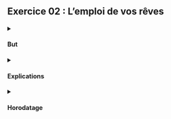 ## Exercice 02 : L’emploi de vos rêves

<details><summary>
 
#### But

</summary>

Reconstruire le fichier Account.cpp depuis le le fichier Accoun.hpp et le fichier log.

</details>


<details><summary>

#### Explications

</summary>

Après analyse du fichier log, on peut déjà s'apercevoir de l'ordre dans lequel les fonctions sont appelées.

Les variables ci-dessous correspondent à l'index, l'avoir, nb dépôts et nb retraits pour un **compte individuel**.
Ce sont des variables statiques et seront partagées au sein de la classe et non au sein de l'instance.
```c++
	int		_accountIndex;
	int		_amount;
	int		_nbDeposits;
	int		_nbWithdrawals;
```

Ces variables sont accessibles grâce aux fonctions ci-dessous:
```c++
	static int	getNbAccounts( void );
	static int	getTotalAmount( void );
	static int	getNbDeposits( void );
	static int	getNbWithdrawals( void );
```

Les variables ci-dessous correspondent à nb total de comptes, l'avoir total que la banque possède, le nb total dépôts effectués et le nb total retraits effectués de **tous les comptes de la banque**
```c++
	static int	_nbAccounts;
	static int	_totalAmount;
	static int	_totalNbDeposits;
	static int	_totalNbWithdrawals;
```

Ces variables sont accessibles grâce aux fonctions ci-dessous.
```c++
	void	makeDeposit( int deposit );
	bool	makeWithdrawal( int withdrawal );
	int		checkAmount( void ) const;
```

Voici l'exemple de `main`:

```c++
#include "Account.hpp"

int main(void)
{
	// CREATION DES COMPTES
	// Les comptes sont créés dans le constructeur
	// index : le numéro de création du compte
	// amount : argent déposé au moment de la création du compte
	// created: confirmer la création
	Account	account1(42);
	Account	account2(54);
	Account	account3(957);
	Account	account4(432);
	Account	account5(1234);
	Account	account6(0);
	Account	account7(754);
	Account	account8(16576);

	// AFFICHER LE BILAN DE TOUS LES COMPTES DE LA BANQUE
	// il faut utiliser les valeurs statiques:
	// account : nb accounts total dans la banque
	// total : le montant total de l'argent en banque
	// deposits : le nombre total des dépôts effectués
	// withdrawals : le nombre total des retraits d'argent effectués
	account1.displayAccountsInfos();

	// AFFICHER LE STATUS DE CHAQUE COMPTE INDIVIDUEL
	// index, amount, deposits, withdrawals
	account1.displayStatus();
	account2.displayStatus();
	account3.displayStatus();
	account4.displayStatus();
	account5.displayStatus();
	account6.displayStatus();
	account7.displayStatus();
	account8.displayStatus();

	// DEPOSER DE L'ARGENT POUR UN COMPTE INDIVIDUEL
	account1.makeDeposit(5);
	account2.makeDeposit(765);
	account3.makeDeposit(564);
	account4.makeDeposit(2);
	account5.makeDeposit(87);
	account6.makeDeposit(23);
	account7.makeDeposit(9);
	account8.makeDeposit(20);

	// AFFICHER LE BILAN DE TOUS LES COMPTES DE LA BANQUE
	account1.displayAccountsInfos();

	// AFFICHER LE STATUS DE CHAQUE COMPTE INDIVIDUEL
	// index, amount, deposits, withdrawals
	account1.displayStatus();
	account2.displayStatus();
	account3.displayStatus();
	account4.displayStatus();
	account5.displayStatus();
	account6.displayStatus();
	account7.displayStatus();
	account8.displayStatus();

	// RETIRER DE L'ARGENT D'UN COMPTE INDIVIDUEL
	// il faut poser une condition pour pouvoir retirer de l'argent
	// p.ex. si le compte a moins de 50 francs, il ne peut pas retirer
	// pour voir l'avoir d'un compte -> checkAmount()
	account1.makeWithdrawal(5);
	account2.makeWithdrawal(34);
	account3.makeWithdrawal(657);
	account4.makeWithdrawal(4);
	account5.makeWithdrawal(76);
	account6.makeWithdrawal(5);
	account7.makeWithdrawal(657);
	account8.makeWithdrawal(7654);

	// AFFICHER LE BILAN DE TOUS LES COMPTES DE LA BANQUE
	account1.displayAccountsInfos();
	
	// FERMETURE DE CHAQUE COMPTE INDIVIDUEL
	// avant la sortie du programme.
	// C'est donc le destructeur qui effectuera la fermeture des comptes
	
	return (0);

}

```

</details>



<details><summary> 

#### Horodatage

</summary>

Dans l'exercice ex01 on a vu la bibliothèque `<iomanip` qui contient la fonction `put_time`.

_Voir ici les liens:_  [iomanip](https://cplusplus.com/reference/iomanip/?kw=iomanip) et [put_time](https://cplusplus.com/reference/iomanip/put_time/)

définition de la fonction `std::put_time`
```c++
template <class charT>/*unspecified*/ put_time (const struct tm* tmb, const charT* fmt);

```

- Le pointeur `tmp` pointe vers un objet de type `struct_tm` qui contient des informations sur la date et l'heure 
- Le pointeur `fmt` définit le format dans lequel ces informations vont être affichés

Pour ce projet:
- `std::put_time(tmp,"%Y%m%d")`  affiche la date au format YYMMDD
- `std::put_time(tmp,"%H%M%S")` affiche l'heure au format HHMMSS

Le code est:

```c++
std::time_t tt = std::chrono::system_clock::to_time_t (std::chrono::system_clock::now());

struct std::tm* ptm = std::localtime(&tt);
std::cout << "[" << std::put_time(ptm,"%Y%m%d")
<< "_" << std::put_time(ptm,"%H%M%S") << "] ";
```
Explications:
- `std::chrono::system_clock::now()` est une fonction membre statique qui donne accès au temps actuel depuis l'horloge du système
- `std::chrono::system_clock::to_time_t` est fonction membre statique qui convertit la valeur obtenue en un objet std::time_t (représentation de en secondes écoulées depuis le 1er janvier 1970 UTC 00:00)
- `std::localtime(&tt);` convertit `time_t tt` en objet `tm`


```c++
struct tm * localtime (const time_t * timer);
```

</details>